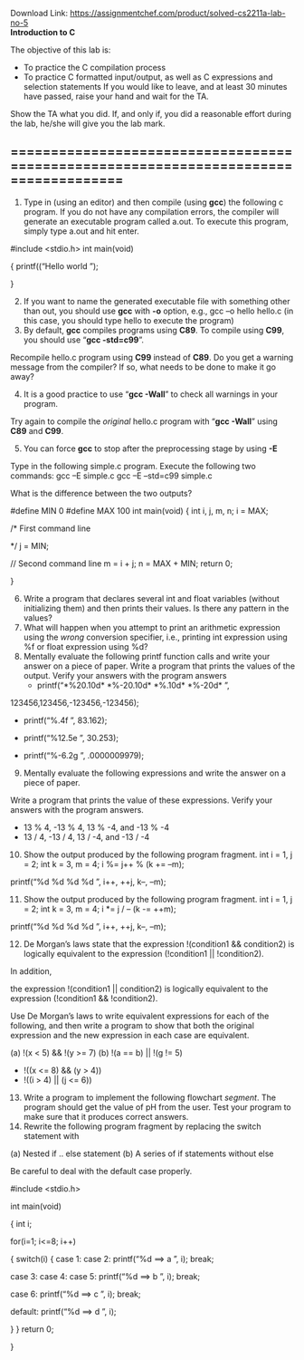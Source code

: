 Download Link: https://assignmentchef.com/product/solved-cs2211a-lab-no-5
<br>
<strong>Introduction to C </strong>

The objective of this lab is:

<ul>

 <li>To practice the C compilation process</li>

 <li>To practice C formatted input/output, as well as C expressions and selection statements If you would like to leave, and at least 30 minutes have passed, raise your hand and wait for the TA.</li>

</ul>

Show the TA what you did. If, and only if, you did a reasonable effort during the lab, he/she will give you the lab mark.

<h2>====================================================================================</h2>

<ol>

 <li>Type in (using an editor) and then compile (using <strong>gcc</strong>) the following c program. If you do not have any compilation errors, the compiler will generate an executable program called a.out. To execute this program, simply type a.out and hit enter.</li>

</ol>

#include &lt;stdio.h&gt; int main(void)

{ printf((“Hello world
”);

}

<ol start="2">

 <li>If you want to name the generated executable file with something other than out, you should use <strong>gcc</strong> with <strong>-o</strong> option, e.g., gcc –o hello hello.c (in this case, you should type hello to execute the program)</li>

 <li>By default, <strong>gcc</strong> compiles programs using <strong>C89</strong>. To compile using <strong>C99</strong>, you should use “<strong>gcc -std=c99</strong>”.</li>

</ol>

Recompile hello.c program using <strong>C99</strong> instead of <strong>C89</strong>. Do you get a warning message from the compiler?  If so, what needs to be done to make it go away?

<ol start="4">

 <li>It is a good practice to use “<strong>gcc -Wall</strong>” to check all warnings in your program.</li>

</ol>

Try again to compile the <em>original</em> hello.c program with “<strong>gcc -Wall</strong>” using <strong>C89</strong> and <strong>C99</strong>.

<ol start="5">

 <li>You can force <strong>gcc</strong> to stop after the preprocessing stage by using <strong>-E</strong></li>

</ol>

Type in the following simple.c program. Execute the following two commands:  gcc –E simple.c  gcc –E –std=c99 simple.c

What is the difference between the two outputs?

#define MIN 0 #define MAX 100 int main(void) { int i, j, m, n;   i = MAX;

/* First command line

*/   j = MIN;

// Second command line   m = i + j;   n = MAX + MIN;   return 0;

}




<ol start="6">

 <li>Write a program that declares several int and float variables (without initializing them) and then prints their values. Is there any pattern in the values?</li>

 <li>What will happen when you attempt to print an arithmetic expression using the <em>wrong</em> conversion specifier, i.e., printing int expression using %f or float expression using %d?</li>

 <li>Mentally evaluate the following printf function calls and write your answer on a piece of paper. Write a program that prints the values of the output.  Verify your answers with the program answers

  <ul>

   <li>printf(“*%20.10d*
*%-20.10d*
*%.10d*
*%-20d*
”,</li>

  </ul></li>

</ol>

123456,123456,-123456,-123456);




<ul>

 <li>printf(“%.4f
”, 83.162);</li>

</ul>




<ul>

 <li>printf(“%12.5e
”, 30.253);</li>

</ul>




<ul>

 <li>printf(“%-6.2g
”, .0000009979);</li>

</ul>

<ol start="9">

 <li>Mentally evaluate the following expressions and write the answer on a piece of paper.</li>

</ol>

Write a program that prints the value of these expressions.  Verify your answers with the program answers.

<ul>

 <li>13 % 4, -13 % 4, 13 % -4, and -13 % -4</li>

 <li>13 / 4, -13 / 4, 13 / -4, and -13 / -4</li>

</ul>

<ol start="10">

 <li>Show the output produced by the following program fragment. int i = 1, j = 2; int k = 3, m = 4; i %= j++ % (k += –m);</li>

</ol>

printf(“%d %d %d %d
”, i++, ++j, k–, –m);

<ol start="11">

 <li>Show the output produced by the following program fragment. int i = 1, j = 2; int k = 3, m = 4; i *= j / – (k -= ++m);</li>

</ol>

printf(“%d %d %d %d
”, i++, ++j, k–, –m);

<ol start="12">

 <li>De Morgan’s laws state that the expression !(condition1 &amp;&amp; condition2) is logically equivalent to  the expression (!condition1 || !condition2).</li>

</ol>

In addition,

the expression !(condition1 || condition2) is logically equivalent to  the expression (!condition1 &amp;&amp; !condition2).

Use De Morgan’s laws to write equivalent expressions for each of the following, and then write a program to show that both the original expression and the new expression in each case are equivalent.

(a)  !(x &lt;  5) &amp;&amp; !(y &gt;= 7) (b)  !(a == b) || !(g != 5)

<ul>

 <li>!((x &lt;= 8) &amp;&amp; (y &gt;  4))</li>

 <li>!((i &gt; 4) ||  (j &lt;= 6))</li>

</ul>

<ol start="13">

 <li>Write a program to implement the following flowchart <em>segment</em>. The program should get the value of pH from the user. Test your program to make sure that it produces correct answers.</li>

 <li>Rewrite the following program fragment by replacing the switch statement with</li>

</ol>

(a) Nested  if .. else  statement (b) A series of if statements without else

Be careful to deal with the default case properly.




#include &lt;stdio.h&gt;




int main(void)

{ int i;

for(i=1; i&lt;=8; i++)

{    switch(i)     {       case 1:       case 2:  printf(“%d ==&gt; a
”, i);                break;

case 3: case 4:       case 5:  printf(“%d ==&gt; b
”, i);                break;




case 6:  printf(“%d ==&gt; c
”, i);                break;




default: printf(“%d ==&gt; d
”, i);

}   }   return 0;

}